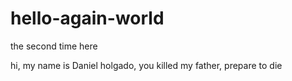 # hello-again-world
the second time here

hi, my name is Daniel holgado, you killed my father, prepare to die
